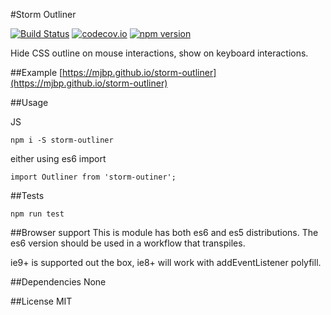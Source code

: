 #Storm Outliner

[![Build Status](https://travis-ci.org/mjbp/storm-outliner.svg?branch=master)](https://travis-ci.org/mjbp/storm-outliner)
[![codecov.io](http://codecov.io/github/mjbp/storm-outliner/coverage.svg?branch=master)](http://codecov.io/github/mjbp/storm-outliner?branch=master)
[![npm version](https://badge.fury.io/js/storm-outliner.svg)](https://badge.fury.io/js/storm-outliner)

Hide CSS outline on mouse interactions, show on keyboard interactions.

##Example
[https://mjbp.github.io/storm-outliner](https://mjbp.github.io/storm-outliner)

##Usage

JS
```
npm i -S storm-outliner
```
either using es6 import
```
import Outliner from 'storm-outiner';

```

##Tests
```
npm run test
```

##Browser support
This is module has both es6 and es5 distributions. The es6 version should be used in a workflow that transpiles.

ie9+ is supported out the box, ie8+ will work with addEventListener polyfill.

##Dependencies
None

##License
MIT